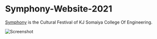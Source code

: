 # Symphony-Website-2021


[Symphony](http://kjsce-symphony.org/2021/index.html) is the Cultural Festival of KJ Somaiya College Of Engineering.

![Screenshot](https://user-images.githubusercontent.com/72034531/111866757-cac56a80-8995-11eb-9925-9018bb55d766.png)
